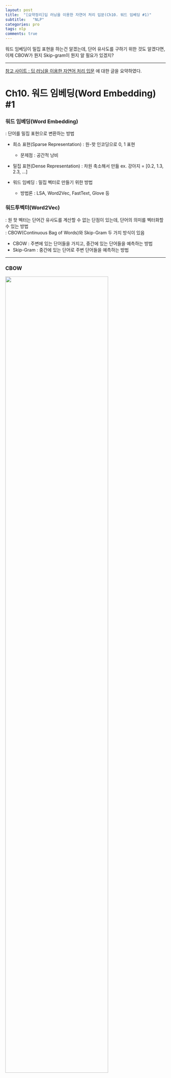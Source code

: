 ```yaml
---
layout: post
title:  "[요약정리]딥 러닝을 이용한 자연어 처리 입문(Ch10. 워드 임베딩 #1)"
subtitle:   "NLP"
categories: pro
tags: nlp
comments: true
---
```


워드 임베딩이 밀집 표현을 하는건 알겠는데, 단어 유사도를 구하기 위한 것도 알겠다면, 이제 CBOW가 뭔지 Skip-gram이 뭔지 알 필요가 있겠지?

---

[참고 사이트 : 딥 러닝을 이용한 자연어 처리 입문](https://wikidocs.net/22644) 에 대한 글을 요약하였다. 

# Ch10. 워드 임베딩(Word Embedding) #1

### 워드 임베딩(Word Embedding)
: 단어를 밀집 표현으로 변환하는 방법
  
- 희소 표현(Sparse Representation) : 원-핫 인코딩으로 0, 1 표현
    - 문제점 : 공간적 낭비
- 밀집 표현(Dense Representation) : 차원 축소해서 만듦 ex. 강아지 = [0.2, 1.3, 2.3, ...]

- 워드 임베딩 : 밀집 벡터로 만들기 위한 방법
    - 방법론 : LSA, Word2Vec, FastText, Glove 등

### 워드투벡터(Word2Vec)
: 원 핫 벡터는 단어간 유사도를 계산할 수 없는 단점이 있는데, 단어의 의미를 벡터화할 수 있는 방법  
: CBOW(Continuous Bag of Words)와 Skip-Gram 두 가지 방식이 있음

- CBOW : 주변에 있는 단어들을 가지고, 중간에 있는 단어들을 예측하는 방법
- Skip-Gram : 중간에 있는 단어로 주변 단어들을 예측하는 방법

---

### CBOW
<img src="https://wikidocs.net/images/page/22660/%EB%8B%A8%EC%96%B4.PNG" width="80%"> 

- 그림과 같이 딥러닝 모델은 아니다. 딥러닝은 은닉층의 개수가 충분히 쌓여야 하는데 은닉층이 1개인 경우이고 / 활성화 함수가 존재하지 않는 룩업테이블은 은닉층하고 구분하기 위해 투사층이라고도 부름
- 위 그림처럼 윈도우(주변 몇개의 단어를 볼지 e.g. n개면 양옆 2n개 봄)를 정함

<img src="https://wikidocs.net/images/page/22660/word2vec_renew_3.PNG" width="80%"> 

- 가중치 W와 W'를 학습해가는 구조(두 가중치는 전치관계가 아닌 서로 다른 행렬임)
- 식을 잘 보면 결국 인덱스 1 x 해당 가중치 행렬 값 이므로 이런걸 look-up했다고 표현 

<img src="https://wikidocs.net/images/page/22660/word2vec_renew_4.PNG" width="80%"> 

- 위 그림처럼 싹다 V를 구하고 평균을 함 

<img src="https://wikidocs.net/images/page/22660/word2vec_renew_5.PNG" width="80%"> 

- 그 평균을 두번째 가중치 행렬 W'를 곱함.
- 이 벡터에 소프트함수를 취해서 전체 합이 1이게 만든다. 이것을 스코어 벡터라고 함
- 그 다음 손실함수는 cross-entropy를 사용한다.

  
---

### Skip-gram

<img src="https://wikidocs.net/images/page/22660/word2vec_renew_6.PNG" width="80%"> 

- 중심 단어에 대해서 주변 단어를 예측하기 때문에 투사층에서 벡터들의 평균을 구하는 과정은 없음
- 연구 결과에 의하면 성능은 Skip-gram > CBOW 라고 함

  
---

### NNLM VS Word2Vec

<img src="https://wikidocs.net/images/page/22660/word2vec_renew_7.PNG" width="80%"> 

- Word2Vec VS Word2Vec: 피드 포워드 신경망 언어모델(NNLM)의 느린 학습 속도와 정확도를 개선해서 태어남
- 예측 대상 다름 : NNLM(이전 단어로 다음 단어 예측), Word2Vec(단어 전후로 중심 단어 예측)
- 구조 다름 : Word2Vec은 은닉층 제거 함으로써 속도강점 가짐
- 계층적 소프트맥스(hierarchical Softmax)와 네거티브 샘플링(Negative Sampling) 덕분에 속도 강점 가짐
    - 네거티브 샘플링(연산을 V -> log(V)로 바꿈으로써 빠른 연산 속도를 냄)

---

### 네거 티브 샘플링(Negative Sampling)
- 대체적으로 Word2Vec을 사용한다고 하면 SSNS(Skip-Gram with Negative Sampling)을 사용
- Word2Vec의 속도의 문제점을 풀기 위해서 역전파를 보낼때 전체 단어 집합이 아닌 일부 단어 집합만 고려
- 주변 단어들과 랜덤적으로 상관없는 단어 일부만 가지고 작은 단어 집합으로 풀면 빠르다.
